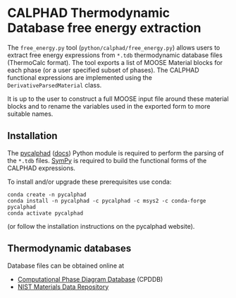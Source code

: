 # CALPHAD Thermodynamic Database free energy extraction

The `free_energy.py` tool (`python/calphad/free_energy.py`) allows users to
extract free energy expressions from `*.tdb` thermodynamic database files
(ThermoCalc format). The tool exports a list of MOOSE Material blocks for each
phase (or a user specified subset of phases). The CALPHAD functional expressions
are implemented using the `DerivativeParsedMaterial` class.

It is up to the user to construct a full MOOSE input file around these material
blocks and to rename the variables used in the exported form to more suitable
names.

## Installation

The [pycalphad](https://github.com/richardotis/pycalphad)
([docs](https://pycalphad.org/docs/latest/)) Python module is required to
perform the parsing of the `*.tdb` files.
[SymPy](https://github.com/sympy/sympy) is required to build the functional
forms of the CALPHAD expressions.

To install and/or upgrade these prerequisites use conda:
```
conda create -n pycalphad
conda install -n pycalphad -c pycalphad -c msys2 -c conda-forge pycalphad
conda activate pycalphad
```
(or follow the installation instructions on the pycalphad website).

## Thermodynamic databases

Database files can be obtained online at

* [Computational Phase Diagram Database](http://cpddb.nims.go.jp/index_en.html/) (CPDDB)
* [NIST Materials Data Repository](https://materialsdata.nist.gov)
